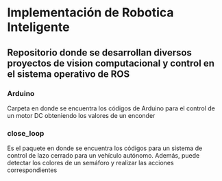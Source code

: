 # Implementación de Robotica Inteligente
## Repositorio donde se desarrollan diversos proyectos de vision computacional y control en el sistema operativo de ROS

### Arduino
Carpeta en donde se encuentra los códigos de Arduino para el control de un motor DC obteniendo los valores de un enconder

### close_loop
Es el paquete en donde se encuentra los códigos para un sistema de control de lazo cerrado para un vehículo autónomo. Además, puede detectar los colores de un semáforo y realizar las acciones correspondientes
